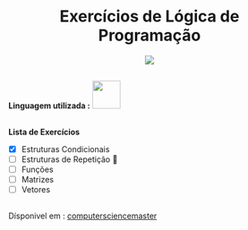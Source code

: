 # <h1 align="center"> Exercícios de Lógica de Programação </h1>

<p align="center">
<img src="http://img.shields.io/static/v1?label=STATUS&message=EM%20DESENVOLVIMENTO&color=GREEN&style=for-the-badge"/>
</p>

##

<b>Linguagem utilizada :</b> <img width =50 heigth = 50 src="https://cdn.jsdelivr.net/gh/devicons/devicon/icons/java/java-original-wordmark.svg" />


  
##

<b>Lista de Exercícios</b>
- [x] Estruturas Condicionais
- [ ] Estruturas de Repetição :construction:
- [ ] Funções
- [ ] Matrizes
- [ ] Vetores

##

Dísponivel em : 
<a href="https://www.computersciencemaster.com.br/exercicios-de-logica-de-programacao/"> computersciencemaster </a>

